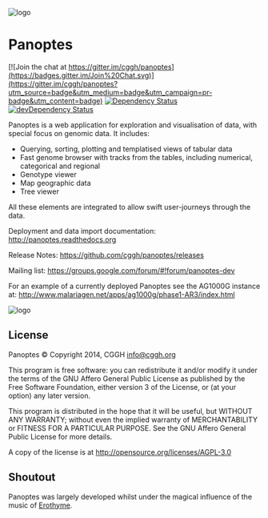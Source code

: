 ![logo](https://raw.github.com/cggh/panoptes/master/logo.png)

Panoptes
========

[![Join the chat at https://gitter.im/cggh/panoptes](https://badges.gitter.im/Join%20Chat.svg)](https://gitter.im/cggh/panoptes?utm_source=badge&utm_medium=badge&utm_campaign=pr-badge&utm_content=badge)
[![Dependency Status](https://david-dm.org/cggh/panoptes.svg?path=webapp)](https://david-dm.org/cggh/panoptes?path=webapp)
[![devDependency Status](https://david-dm.org/cggh/panoptes/dev-status.svg?path=webapp)](https://david-dm.org/cggh/panoptes?path=webapp#info=devDependencies)

Panoptes is a web application for exploration and visualisation of
data, with special focus on genomic data. It includes:

* Querying, sorting, plotting and templatised views of tabular data
* Fast genome browser with tracks from the tables, including numerical, categorical and regional
* Genotype viewer
* Map geographic data
* Tree viewer

All these elements are integrated to allow swift user-journeys through the data.

Deployment and data import documentation: http://panoptes.readthedocs.org

Release Notes: https://github.com/cggh/panoptes/releases

Mailing list: https://groups.google.com/forum/#!forum/panoptes-dev


For an example of a currently deployed Panoptes see the AG1000G instance at:
http://www.malariagen.net/apps/ag1000g/phase1-AR3/index.html

![logo](https://raw.github.com/cggh/panoptes/master/documentation/screenies.png "Screenshots")




License
-------
Panoptes © Copyright 2014, CGGH <info@cggh.org>

This program is free software: you can redistribute it and/or modify
it under the terms of the GNU Affero General Public License as
published by the Free Software Foundation, either version 3 of the
License, or (at your option) any later version.

This program is distributed in the hope that it will be useful,
but WITHOUT ANY WARRANTY; without even the implied warranty of
MERCHANTABILITY or FITNESS FOR A PARTICULAR PURPOSE.  See the
GNU Affero General Public License for more details.

A copy of the license is at <http://opensource.org/licenses/AGPL-3.0>


Shoutout
--------
Panoptes was largely developed whilst under the magical influence of the music of [Erothyme](https://erothyme.bandcamp.com/).
